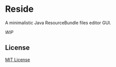# Reside

A minimalistic Java ResourceBundle files editor GUI.

*WIP*

## License

[MIT License](LICENSE.md)
